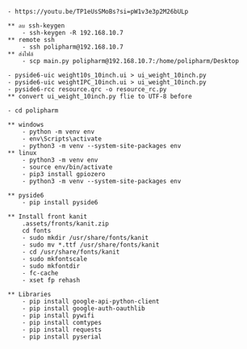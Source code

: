 <!--  Example  -->
    - https://youtu.be/TP1eUsSMoBs?si=pW1v3e3p2M26bULp

<!-- วิธีการ รีโมทผ่าน ssh -->
    ** ลบ ssh-keygen
        - ssh-keygen -R 192.168.10.7
    ** remote ssh
        - ssh polipharm@192.168.10.7
    ** ส่งไฟล์
        - scp main.py polipharm@192.168.10.7:/home/polipharm/Desktop
        
<!--  building and deploying Qt for Python applications.  -->
    - pyside6-uic weight10s_10inch.ui > ui_weight_10inch.py
    - pyside6-uic weightIPC_10inch.ui > ui_weight_10inch.py
    - pyside6-rcc resource.qrc -o resource_rc.py
    ** convert ui_weight_10inch.py flie to UTF-8 before

<!-- ติดตั้ง environment -->
    - cd polipharm

    ** windows
        - python -m venv env
        - env\Scripts\activate
        - python3 -m venv --system-site-packages env 
    ** linux
        - python3 -m venv env
        - source env/bin/activate
        - pip3 install gpiozero
        - python3 -m venv --system-site-packages env 

<!-- ติดตั้ง Libraries -->
    ** pyside6
        - pip install pyside6

    ** Install front kanit
        .assets/fronts/kanit.zip
        cd fonts
        - sudo mkdir /usr/share/fonts/kanit
        - sudo mv *.ttf /usr/share/fonts/kanit
        - cd /usr/share/fonts/kanit
        - sudo mkfontscale
        - sudo mkfontdir
        - fc-cache
        - xset fp rehash

    ** Libraries
        - pip install google-api-python-client
        - pip install google-auth-oauthlib
        - pip install pywifi
        - pip install comtypes
        - pip install requests
        - pip install pyserial